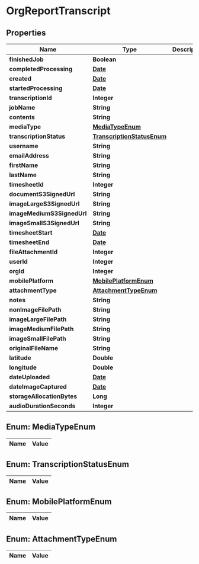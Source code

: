 

# OrgReportTranscript

## Properties

Name | Type | Description | Notes
------------ | ------------- | ------------- | -------------
**finishedJob** | **Boolean** |  |  [optional]
**completedProcessing** | [**Date**](Date.md) |  |  [optional]
**created** | [**Date**](Date.md) |  |  [optional]
**startedProcessing** | [**Date**](Date.md) |  |  [optional]
**transcriptionId** | **Integer** |  |  [optional]
**jobName** | **String** |  |  [optional]
**contents** | **String** |  |  [optional]
**mediaType** | [**MediaTypeEnum**](#MediaTypeEnum) |  |  [optional]
**transcriptionStatus** | [**TranscriptionStatusEnum**](#TranscriptionStatusEnum) |  |  [optional]
**username** | **String** |  |  [optional]
**emailAddress** | **String** |  |  [optional]
**firstName** | **String** |  |  [optional]
**lastName** | **String** |  |  [optional]
**timesheetId** | **Integer** |  |  [optional]
**documentS3SignedUrl** | **String** |  |  [optional]
**imageLargeS3SignedUrl** | **String** |  |  [optional]
**imageMediumS3SignedUrl** | **String** |  |  [optional]
**imageSmallS3SignedUrl** | **String** |  |  [optional]
**timesheetStart** | [**Date**](Date.md) |  |  [optional]
**timesheetEnd** | [**Date**](Date.md) |  |  [optional]
**fileAttachmentId** | **Integer** |  |  [optional]
**userId** | **Integer** |  |  [optional]
**orgId** | **Integer** |  |  [optional]
**mobilePlatform** | [**MobilePlatformEnum**](#MobilePlatformEnum) |  |  [optional]
**attachmentType** | [**AttachmentTypeEnum**](#AttachmentTypeEnum) |  |  [optional]
**notes** | **String** |  |  [optional]
**nonImageFilePath** | **String** |  |  [optional]
**imageLargeFilePath** | **String** |  |  [optional]
**imageMediumFilePath** | **String** |  |  [optional]
**imageSmallFilePath** | **String** |  |  [optional]
**originalFileName** | **String** |  |  [optional]
**latitude** | **Double** |  |  [optional]
**longitude** | **Double** |  |  [optional]
**dateUploaded** | [**Date**](Date.md) |  |  [optional]
**dateImageCaptured** | [**Date**](Date.md) |  |  [optional]
**storageAllocationBytes** | **Long** |  |  [optional]
**audioDurationSeconds** | **Integer** |  |  [optional]


## Enum: MediaTypeEnum

Name | Value
---- | -----


## Enum: TranscriptionStatusEnum

Name | Value
---- | -----


## Enum: MobilePlatformEnum

Name | Value
---- | -----


## Enum: AttachmentTypeEnum

Name | Value
---- | -----




